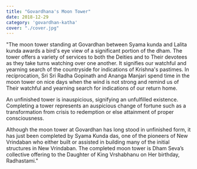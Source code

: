 ```yaml
---
title: "Govardhana's Moon Tower"
date: 2018-12-29
category: 'govardhan-katha'
cover: "./cover.jpg"
---
```


"The moon tower standing at Govardhan between Syama kunda and Lalita kunda awards a bird's eye view of a significant portion of the dham. The tower offers a variety of services to both the Deities and to Their devotees as they take turns watching over one another. It signifies our watchful and yearning search of the countryside for indications of Krishna's pastimes. In reciprocation, Sri Sri Radha Gopinath and Ananga Manjari spend time in the moon tower on nice days when the wind is not strong and remind us of Their watchful and yearning search for indications of our return home.

An unfinished tower is inauspicious, signifying an unfulfilled existence. Completing a tower represents an auspicious change of fortune such as a transformation from crisis to redemption or else attainment of proper consciousness.

Although the moon tower at Govardhan has long stood in unfinished form, it has just been completed by Syama Kunda das, one of the pioneers of New Vrindaban who either built or assisted in building many of the initial structures in New Vrindaban. The completed moon tower is Dham Seva’s collective offering to the Daughter of King Vrshabhanu on Her birthday, Radhastami."